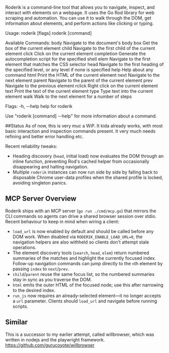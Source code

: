 Roderik is a command-line tool that allows you to navigate, inspect, and interact with elements on a webpage. It uses the Go Rod library for web scraping and automation. You can use it to walk through the DOM, get information about elements, and perform actions like clicking or typing.

Usage:
  roderik [flags]
  roderik [command]

Available Commands:
  body        Navigate to the document's body
  box         Get the box of the current element
  child       Navigate to the first child of the current element
  click       Click on the current element
  completion  Generate the autocompletion script for the specified shell
  elem        Navigate to the first element that matches the CSS selector
  head        Navigate to the first heading of the specified level, or any level if none is specified
  help        Help about any command
  html        Print the HTML of the current element
  next        Navigate to the next element
  parent      Navigate to the parent of the current element
  prev        Navigate to the previous element
  rclick      Right click on the current element
  text        Print the text of the current element
  type        Type text into the current element
  walk        Walk to the next element for a number of steps

Flags:
  -h, --help   help for roderik

Use "roderik [command] --help" for more information about a command.

##Status
As of now, this is very muc a WiP.
It kida already works, with most basic interaction and inspection commands present.
It very much needs refining and better error handling etc.

Recent reliability tweaks:
- Heading discovery (`head`, initial load) now evaluates the DOM through an inline function, preventing Rod's cached helper from occasionally disappearing and halting navigation.
- Multiple `roderik` instances can now run side by side by falling back to disposable Chrome user-data profiles when the shared profile is locked, avoiding singleton panics.

## MCP Server Overview

Roderik ships with an MCP server (`go run ./cmd/mcp.go`) that mirrors the CLI commands so agents can drive a shared browser session over stdio. Recent behaviour to keep in mind when wiring a client:

- `load_url` is now enabled by default and should be called before any DOM work. When disabled via `RODERIK_ENABLE_LOAD_URL=0`, the navigation helpers are also withheld so clients don't attempt stale operations.
- The element discovery tools (`search`, `head`, `elem`) return numbered summaries of the matches and highlight the currently focused index. Follow-up navigation commands can jump directly to the `n`th element by passing `index` to `next`/`prev`.
- `child`/`parent` reuse the same focus list, so the numbered summaries stay in sync as you traverse the DOM.
- `html` emits the outer HTML of the focused node; use this after narrowing to the desired index.
- `run_js` now requires an already-selected element—it no longer accepts a `url` parameter. Clients should `load_url` and navigate before running scripts.

## Similar

This is a successor to my earlier attempt, called willbrowser, which was written in nodejs and the playwright framework. https://github.com/gurucoyote/willbrowser
